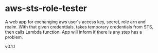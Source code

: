 
# aws-sts-role-tester

A web app for exchanging aws user's access key, secret, role arn and realm. With that given credenttials, takes temporary credentials from STS, then calls Lambda function. App will inform if there is any step has a problem.

v0.1.1